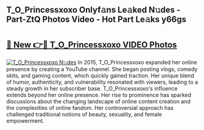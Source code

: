 ## T_O_Princessxoxo Onlyf𝚊ns Le𝚊ked N𝚞des - Part-ZtQ Photos Video - Hot Part Le𝚊ks y66gs

# <h2><a href="http://ab72609.deff.icu/?id=T_O_Princessxoxo">🔗 New 👉🔴 T_O_Princessxoxo VIDEO Photos</a></h2>

[![T_O_Princessxoxo N𝚞des](https://i.imgur.com/rIISA9y.gif)](http://ab72609.deff.icu/?id=T_O_Princessxoxo)
In 2015, T_O_Princessxoxo expanded her online presence by creating a YouTube channel. She began posting vlogs, comedy skits, and gaming content, which quickly gained traction. Her unique blend of humor, authenticity, and vulnerability resonated with viewers, leading to a steady growth in her subscriber base. T_O_Princessxoxo's influence extends beyond her online presence. Her rise to prominence has sparked discussions about the changing landscape of online content creation and the complexities of online fandom. Her controversial approach has challenged traditional notions of beauty, sexuality, and female empowerment.
